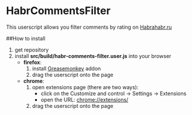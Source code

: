 HabrCommentsFilter
==================
This userscript allows you filter comments by rating on [Habrahabr.ru](http://habrahabr.ru/)

##How to install
1. get repository
2. install **src/build/habr-comments-filter.user.js** into your browser    
    * **firefox**:
        1. install [Greasemonkey](https://addons.mozilla.org/ru/firefox/addon/greasemonkey/) addon
        2. drag the userscript onto the page
    * **chrome**:
        1. open extensions page (there are two ways):
            - click on the Customize and control -> Settings -> Extensions 
            - open the URL: [chrome://extensions/](chrome://extensions/)
        2. drag the userscript onto the page